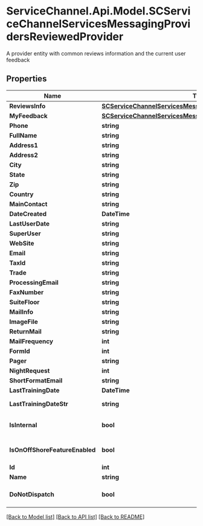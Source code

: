 # ServiceChannel.Api.Model.SCServiceChannelServicesMessagingProvidersReviewedProvider
A provider entity with common reviews information              and the current user feedback

## Properties

Name | Type | Description | Notes
------------ | ------------- | ------------- | -------------
**ReviewsInfo** | [**SCServiceChannelServicesMessagingFeedbackReviewsInfo**](SCServiceChannelServicesMessagingFeedbackReviewsInfo.md) |  | [optional] 
**MyFeedback** | [**SCServiceChannelServicesMessagingFeedbackProviderFeedback**](SCServiceChannelServicesMessagingFeedbackProviderFeedback.md) |  | [optional] 
**Phone** | **string** |  | [optional] 
**FullName** | **string** | Full Name | [optional] 
**Address1** | **string** | Address1 | [optional] 
**Address2** | **string** | Adress2 | [optional] 
**City** | **string** | City | [optional] 
**State** | **string** | State | [optional] 
**Zip** | **string** | Zip | [optional] 
**Country** | **string** | Country | [optional] 
**MainContact** | **string** | Main Contact | [optional] 
**DateCreated** | **DateTime** | Date Created | [optional] 
**LastUserDate** | **string** | Last User Date | [optional] 
**SuperUser** | **string** | SuperUser | [optional] 
**WebSite** | **string** | WebSite | [optional] 
**Email** | **string** | Email | [optional] 
**TaxId** | **string** | Tax Id | [optional] 
**Trade** | **string** | Trade | [optional] 
**ProcessingEmail** | **string** | Processing Email | [optional] 
**FaxNumber** | **string** | Fax Number | [optional] 
**SuiteFloor** | **string** | Suite Floor | [optional] 
**MailInfo** | **string** | Mail Info | [optional] 
**ImageFile** | **string** | Image File | [optional] 
**ReturnMail** | **string** | Return Mail | [optional] 
**MailFrequency** | **int** | Mail Frequency | [optional] 
**FormId** | **int** | Form Id | [optional] 
**Pager** | **string** | Pager | [optional] 
**NightRequest** | **int** | NightRequest | [optional] 
**ShortFormatEmail** | **string** | Short Format Email | [optional] 
**LastTrainingDate** | **DateTime** | Last Training Date | [optional] 
**LastTrainingDateStr** | **string** | Last Training Date as a string | [optional] 
**IsInternal** | **bool** | Is Internal | [optional] [default to false]
**IsOnOffShoreFeatureEnabled** | **bool** | Is OnOffShoreFeature Enabled | [optional] [default to false]
**Id** | **int** | Id | [optional] 
**Name** | **string** | Name | [optional] 
**DoNotDispatch** | **bool** | DoNotDispatch enabled? | [optional] [default to false]

[[Back to Model list]](../README.md#documentation-for-models) [[Back to API list]](../README.md#documentation-for-api-endpoints) [[Back to README]](../README.md)

